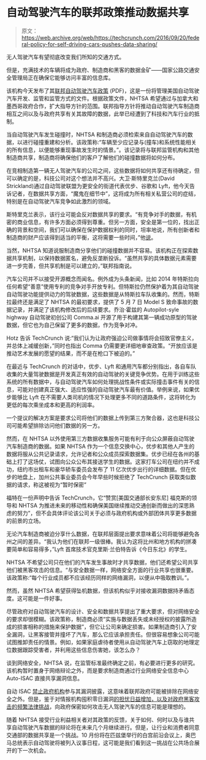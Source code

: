 # 自动驾驶汽车的联邦政策推动数据共享

> 原文：<https://web.archive.org/web/https://techcrunch.com/2016/09/20/federal-policy-for-self-driving-cars-pushes-data-sharing/>

无人驾驶汽车有望彻底改变我们所知的交通方式。

但是，充满技术的车辆将成为政府、制造商和黑客的数据金矿——国家公路交通安全管理局正在确保它能够访问丰富的信息库。

该机构今天发布了其[联邦自动驾驶汽车政策](https://web.archive.org/web/20230327234241/https://www.transportation.gov/sites/dot.gov/files/docs/AV%20policy%20guidance%20PDF.pdf) (PDF)，这是一份将管理美国自动驾驶汽车开发、监管和监管方式的文件。根据政策文件，NHTSA 希望通过与加拿大和墨西哥政府合作，扩大指导方针的范围。联邦指导方针将推动自动驾驶汽车制造商相互之间以及与政府共享有关其故障的数据，此举已经遭到了科技和汽车行业的抵制。

当自动驾驶汽车发生碰撞时，NHTSA 和制造商必须检索来自自动驾驶汽车的数据，以进行碰撞重建和分析。该政策称:“车辆至少应记录与(撞车)和系统性能相关的所有信息，以便能够重现事故发生时的情景。”。该记录将与联邦监管机构和其他制造商共享，制造商将确保他们的客户了解他们的碰撞数据将如何分布。

在竞相制造第一辆无人驾驶汽车的公司之间，这些数据将如何共享还有待确定，但可以确定的是，科技公司对这个想法并不高兴。大卫·斯特里克兰(David Strickland)通过自动驾驶联盟为更安全的街道代表优步、谷歌和 Lyft，他今天告诉记者，在数据共享方面，“魔鬼在细节中”，这将成为所有相关私营公司的症结，特别是在自动驾驶汽车竞争如此激烈的领域。

斯特里克兰表示，该行业可能会反对数据共享的要求。“有竞争对手的数据，有机密的商业信息，有许多方面必须得到尊重。但另一方面，安全是第一位的，找出正确的背景和空间，我们可以确保在保护数据权利的同时，坦率地说，所有创新者和制造商的财产应该得到适当的平衡，这将需要一些时间，”他[说](https://web.archive.org/web/20230327234241/http://www.theverge.com/2016/9/20/12991302/google-uber-ford-lyft-volvo-self-driving-car-reaction-dot-nhtsa)。

当然，NHTSA 知道说服制造商分享他们的碰撞数据并不容易。该机构正在探索数据共享机制，以保持数据匿名，避免反垄断投诉。“虽然共享的具体数据元素需要进一步完善，但共享机制是可以建立的，”联邦指南说。

汽车公司并不以接受开源概念而闻名。例外成为头条新闻，比如 2014 年特斯拉向任何希望“善意”使用专利的竞争对手开放专利。但特斯拉仍然保护着为其自动驾驶自动驾驶功能提供动力的驾驶数据，这些数据是从特斯拉车队收集的。然而，特斯拉最终还是满足了 NHTSA 的最初要求，提供了 5 月 7 日 Model S 致命事故的数据记录，并满足了该机构修改后的后续要求。乔治·霍兹的 Autopilot-syle highway 自动驾驶初创公司 Comma.ai 开源了用于构建其第一辆成功原型的驾驶数据，但它也为自己保留了更多的数据，作为竞争对冲。

Hotz 告诉 TechCrunch 说:“我们认为让政府强迫公司做事情将会招致官僚主义，并总体上减缓创新，”同时也指出 Comma 仍需要更详细地审查政策。“开放应该是推动艺术发展的愿望的结果，而不是在枪口下被迫的。”

在最近与 TechCrunch 的对话中，优步、Lyft 和通用汽车都分别指出，各自车队收集的大量驾驶数据是开发真正有效的自动驾驶的关键竞争优势。在用于训练这些系统的所有数据中，与自动驾驶汽车如何处理挑战性条件或实际撞击事件有关的信息，可能对创建真正强大、适应性强的自动驾驶汽车最有价值。举例来说，如果优步能够比 Lyft 在不需要人类司机的情况下处理更多不同的道路条件，这将转化为更低的每次乘坐成本和更高的利润率。

一个提议的解决方案是要求公司将他们的数据上传到第三方聚合器，这也是科技公司可能希望排除访问他们数据的另一方。

然而，在 NHTSA 以外使用第三方数据收集服务可能有利于向公众屏蔽自动驾驶汽车制造商的数据。如果 NHTSA 作为一个信息交换中心，优步和其他人产生的数据将服从公共记录请求，允许记者和公众成员探索数据集。优步已经在各州的基础上打了这场仗，试图向公众公布其接送学生的数据。这家打车公司在纽约并不成功，纽约市出租车和豪华轿车委员会发布了 11 亿次优步出行的详细数据。但在优步的地盘上，加州公共事业委员会今年早些时候拒绝了 TechCrunch 获取类似数据的请求，称这被视为“暂时保密”

福特在一份声明中告诉 TechCrunch，它“赞赏[美国交通部长安东尼] 福克斯的领导和 NHTSA 为推进未来的移动性和确保美国继续推动交通创新而做出的深思熟虑的努力”，但不会具体评论该公司关于必须与政府机构或外部团体共享更多数据的前景的立场。

无论汽车制造商被迫分享什么数据，在联邦层面提出要求意味着公司将能够避免各州之间的差异。“我认为他们在联邦一级很棒。我认为这将比州和地方机构的拼凑要简单和容易得多，”Lyft 首席技术官克里斯·兰伯特告诉《今日东北》的学生。

NHTSA 不希望公司只在他们的汽车发生事故时才共享数据，他们还希望公司共享他们被黑客攻击的信息。“与安全数据一样，网络安全方面的行业共享也很重要。该政策称:“每个行业成员都不应该经历同样的网络漏洞，以便从中吸取教训。”。

然而，虽然 NHTSA 希望获得坠机数据，但该机构似乎对接收漏洞数据持矛盾态度。这可能是一件好事。

尽管政府对自动驾驶汽车的设计、安全和数据共享提出了重大要求，但对网络安全的要求却很模糊。该政策称，制造商必须“实施与数据丢失或未经授权的披露所造成的损害相称的措施来保护数据”，但它让公司来确定损害。如果制造商引入了安全漏洞，让黑客接管并撞坏了汽车，那么它应该承担责任。但很容易想象公司可能试图推卸责任的情景。例如，如果家庭虐待者使用从自动驾驶汽车上窃取的地理定位数据跟踪受害者，并利用这些信息伤害她，该怎么办？

谈到网络安全，NHTSA 说，在监管标准最终确定之前，有必要进行更多的研究。该机构暂时置身于网络辩论之外，而是要求制造商通过行业网络安全信息中心 Auto-ISAC 直接共享漏洞信息。

自动 ISAC [禁止政府机构](https://web.archive.org/web/20230327234241/https://www.automotiveisac.com/who-can-join.php)参与其漏洞披露，这意味着联邦政府可能被排除在网络安全之外。但是，鉴于对情报机构囤积零日漏洞[的担忧日益增加，以及对政府黑客攻击的频繁](https://web.archive.org/web/20230327234241/https://techcrunch.com/2016/08/17/cisco-and-fortinet-say-vulnerabilities-disclosed-in-nsa-hack-are-legit/)[法律挑战](https://web.archive.org/web/20230327234241/https://techcrunch.com/2016/04/20/federal-judge-rules-fbi-didnt-have-proper-warrant-to-hack-child-porn-site/)，向政府保密如何攻击无人驾驶汽车的信息可能是理想的。

随着 NHTSA 接受行业利益相关者对其政策的反馈，关于如何、何时以及与谁共享自动驾驶汽车数据的辩论将在未来几个月继续进行。但是，让行业和消费者同意交通部的数据共享是一个挑战。10 月份将在匹兹堡举行的白宫前沿会议上，奥巴马总统表示自动驾驶将被列入议事日程，这可能是我们看到这一挑战在公共场合展开的下一次机会。